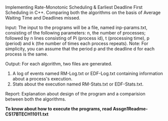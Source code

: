 Implementing Rate-Monotonic Scheduling & Earliest Deadline First Scheduling in C++.
Comparing both the algorithms on the basis of Average Waiting Time and Deadlines missed.

Input: The input to the programs will be a file, named inp-params.txt, consisting of the
following parameters: n, the number of processes; followed by n lines consisting of Pi
(process id), t (processing time), p (period) and k (the number of times each process
repeats).
Note: For simplicity, you can assume that the period p and the deadline d for each process is
the same.

Output: For each algorithm, two files are generated.
1. A log of events named RM-Log.txt or EDF-Log.txt containing information about a process's execution.
2. Stats about the execution named RM-Stats.txt or EDF-Stats.txt.

Report: Explanation about design of the program and a comparision between both the algorithms.

**To know about how to execute the programs, read Assgn1Readme-CS17BTECH11011.txt**
